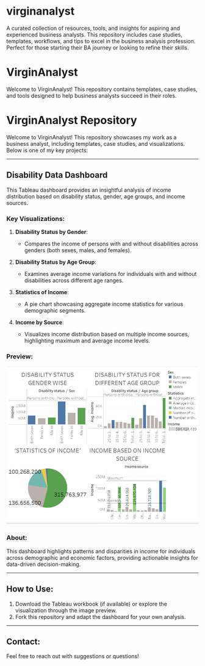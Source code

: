 # virginanalyst
A curated collection of resources, tools, and insights for aspiring and experienced business analysts. This repository includes case studies, templates, workflows, and tips to excel in the business analysis profession. Perfect for those starting their BA journey or looking to refine their skills.
# VirginAnalyst
Welcome to VirginAnalyst! This repository contains templates, case studies, and tools designed to help business analysts succeed in their roles.
# VirginAnalyst Repository

Welcome to VirginAnalyst! This repository showcases my work as a business analyst, including templates, case studies, and visualizations. Below is one of my key projects:

---

## Disability Data Dashboard

This Tableau dashboard provides an insightful analysis of income distribution based on disability status, gender, age groups, and income sources. 

### Key Visualizations:
1. **Disability Status by Gender**:
   - Compares the income of persons with and without disabilities across genders (both sexes, males, and females).

2. **Disability Status by Age Group**:
   - Examines average income variations for individuals with and without disabilities across different age ranges.

3. **Statistics of Income**:
   - A pie chart showcasing aggregate income statistics for various demographic segments.

4. **Income by Source**:
   - Visualizes income distribution based on multiple income sources, highlighting maximum and average income levels.

### Preview:
![Disability Data Dashboard](Disability%20Data%20Dashboard.png)

### About:
This dashboard highlights patterns and disparities in income for individuals across demographic and economic factors, providing actionable insights for data-driven decision-making.

---

## How to Use:
1. Download the Tableau workbook (if available) or explore the visualization through the image preview.
2. Fork this repository and adapt the dashboard for your own analysis.

---

## Contact:
Feel free to reach out with suggestions or questions!
